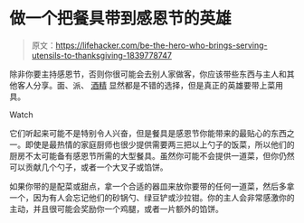 # 做一个把餐具带到感恩节的英雄

> 原文：<https://lifehacker.com/be-the-hero-who-brings-serving-utensils-to-thanksgiving-1839778747>

除非你要主持感恩节，否则你很可能会去别人家做客，你应该带些东西与主人和其他客人分享。面、派、 [酒精](https://skillet.lifehacker.com/bring-amaro-instead-of-wine-to-your-next-dinner-party-1823473885) 显然都是不错的选择，但是真正的英雄要带上菜用具。

Watch

它们听起来可能不是特别令人兴奋，但是餐具是感恩节你能带来的最贴心的东西之一。即使是最热情的家庭厨师也很少提供需要两三把以上勺子的饭菜，所以他们的厨房不太可能备有感恩节所需的大型餐具。虽然你可能不会提供一道菜，但你仍然可以贡献几个勺子，或者一个大叉子或馅饼。

如果你带的是配菜或甜点，拿一个合适的器皿来放你要带的任何一道菜，然后多拿一个，因为有人会忘记他们的砂锅勺、绿豆铲或沙拉钳。你的主人会非常感激你的主动，并且很可能会奖励你一个鸡腿，或者一片额外的馅饼。